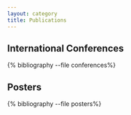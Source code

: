 ```yaml
---
layout: category
title: Publications
---
```

<!-- ## International Journals -->
<!-- ## Book Chapters -->

## International Conferences
{% bibliography --file conferences%}

## Posters
{% bibliography --file posters%}